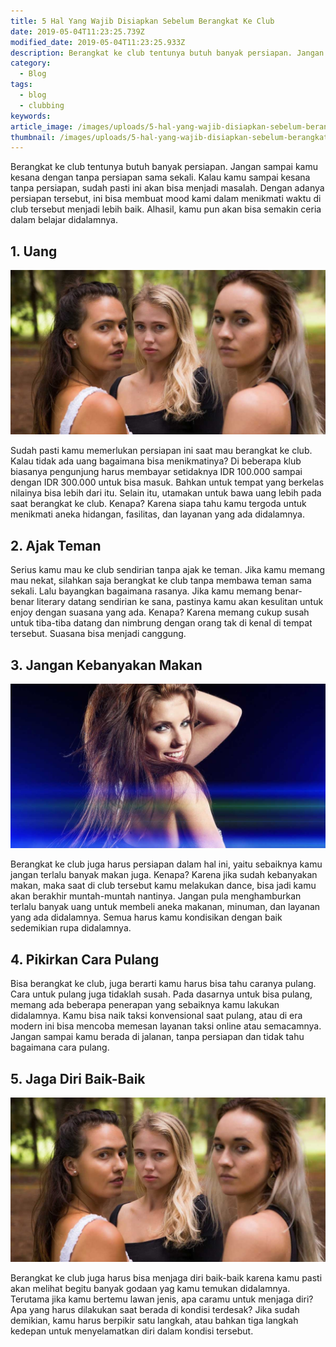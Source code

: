 ```yaml
---
title: 5 Hal Yang Wajib Disiapkan Sebelum Berangkat Ke Club
date: 2019-05-04T11:23:25.739Z
modified_date: 2019-05-04T11:23:25.933Z
description: Berangkat ke club tentunya butuh banyak persiapan. Jangan sampai kamu kesana dengan tanpa persiapan sama sekali. 
category:
  - Blog
tags:
  - blog
  - clubbing
keywords:
article_image: /images/uploads/5-hal-yang-wajib-disiapkan-sebelum-berangkat-ke-club-3.jpg
thumbnail: /images/uploads/5-hal-yang-wajib-disiapkan-sebelum-berangkat-ke-club-3-thumb.jpg
---
```

Berangkat ke club tentunya butuh banyak persiapan. Jangan sampai kamu kesana dengan tanpa persiapan sama sekali. Kalau kamu sampai kesana tanpa persiapan, sudah pasti ini akan bisa menjadi masalah. Dengan adanya persiapan tersebut, ini bisa membuat mood kami dalam menikmati waktu di club tersebut menjadi lebih baik. Alhasil, kamu pun akan bisa semakin ceria dalam belajar didalamnya.



## 1. Uang

![5 Hal Yang Wajib Disiapkan Sebelum Berangkat Ke Club](/images/uploads/5-hal-yang-wajib-disiapkan-sebelum-berangkat-ke-club-1.jpg)

Sudah pasti kamu memerlukan persiapan ini saat mau berangkat ke club. Kalau tidak ada uang bagaimana bisa menikmatinya? Di beberapa klub biasanya pengunjung harus membayar setidaknya IDR 100.000 sampai dengan IDR 300.000 untuk bisa masuk. Bahkan untuk tempat yang berkelas nilainya bisa lebih dari itu. Selain itu, utamakan untuk bawa uang lebih pada saat berangkat ke club. Kenapa? Karena siapa tahu kamu tergoda untuk menikmati aneka hidangan, fasilitas, dan layanan yang ada didalamnya.



## 2. Ajak Teman

Serius kamu mau ke club sendirian tanpa ajak ke teman. Jika kamu memang mau nekat, silahkan saja berangkat ke club tanpa membawa teman sama sekali. Lalu bayangkan bagaimana rasanya. Jika kamu memang benar-benar literary datang sendirian ke sana, pastinya kamu akan kesulitan untuk enjoy dengan suasana yang ada. Kenapa? Karena memang cukup susah untuk tiba-tiba datang dan nimbrung dengan orang tak di kenal di tempat tersebut. Suasana bisa menjadi canggung.



## 3. Jangan Kebanyakan Makan

![5 Hal Yang Wajib Disiapkan Sebelum Berangkat Ke Club](/images/uploads/5-hal-yang-wajib-disiapkan-sebelum-berangkat-ke-club-2.jpg)

Berangkat ke club juga harus persiapan dalam hal ini, yaitu sebaiknya kamu jangan terlalu banyak makan juga. Kenapa? Karena jika sudah kebanyakan makan, maka saat di club tersebut kamu melakukan dance, bisa jadi kamu akan berakhir muntah-muntah nantinya. Jangan pula menghamburkan terlalu banyak uang untuk membeli aneka makanan, minuman, dan layanan yang ada didalamnya. Semua harus kamu kondisikan dengan baik sedemikian rupa didalamnya.



## 4. Pikirkan Cara Pulang

Bisa berangkat ke club, juga berarti kamu harus bisa tahu caranya pulang. Cara untuk pulang juga tidaklah susah. Pada dasarnya untuk bisa pulang, memang ada beberapa penerapan yang sebaiknya kamu lakukan didalamnya. Kamu bisa naik taksi konvensional saat pulang, atau di era modern ini bisa mencoba memesan layanan taksi online atau semacamnya. Jangan sampai kamu berada di jalanan, tanpa persiapan dan tidak tahu bagaimana cara pulang.



## 5. Jaga Diri Baik-Baik

![5 Hal Yang Wajib Disiapkan Sebelum Berangkat Ke Club](/images/uploads/5-hal-yang-wajib-disiapkan-sebelum-berangkat-ke-club-1.jpg)

Berangkat ke club juga harus bisa menjaga diri baik-baik karena kamu pasti akan melihat begitu banyak godaan yag kamu temukan didalamnya. Terutama jika kamu bertemu lawan jenis, apa caramu untuk menjaga diri? Apa yang harus dilakukan saat berada di kondisi terdesak? Jika sudah demikian, kamu harus berpikir satu langkah, atau bahkan tiga langkah kedepan untuk menyelamatkan diri dalam kondisi tersebut.
